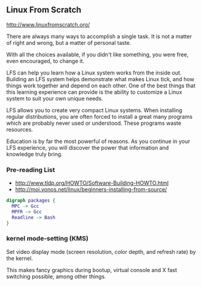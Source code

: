 ## Linux From Scratch

http://www.linuxfromscratch.org/

There are always many ways to accomplish a single task. It is not a matter of right and wrong, but a matter of personal taste.

With all the choices available, if you didn't like something, you were free, even encouraged, to change it.

LFS can help you learn how a Linux system works from the inside out. Building an LFS system helps demonstrate what makes Linux tick, and how things work together and depend on each other. One of the best things that this learning experience can provide is the ability to customize a Linux system to suit your own unique needs.

LFS allows you to create very compact Linux systems. When installing regular distributions, you are often forced to install a great many programs which are probably never used or understood. These programs waste resources.

Education is by far the most powerful of reasons. As you continue in your LFS experience, you will discover the power that information and knowledge truly bring.

### Pre-reading List

- http://www.tldp.org/HOWTO/Software-Building-HOWTO.html
- http://moi.vonos.net/linux/beginners-installing-from-source/

```dot
digraph packages {
  MPC -> Gcc
  MPFR -> Gcc
  Readline -> Bash
}
```

### kernel mode-setting (KMS)

Set video display mode (screen resolution, color depth, and refresh rate) by the kernel.

This makes fancy graphics during bootup, virtual console and X fast switching possible, among other things.
